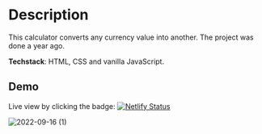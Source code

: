 # Description

This calculator converts any currency value into another. The project was done a year ago.

**Techstack**: HTML, CSS and vanilla JavaScript.

## Demo

Live view by clicking the badge: [![Netlify Status](https://api.netlify.com/api/v1/badges/f89093cc-a723-420b-a8b1-193bc4700622/deploy-status)](https://exchange-currency-calculator.netlify.app/)

![2022-09-16 (1)](https://user-images.githubusercontent.com/49621459/190623818-012eed3f-46b2-4509-bdfa-0049b3234d66.png)
